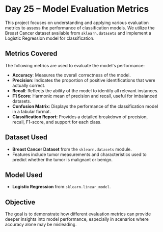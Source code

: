 
# Day 25 – Model Evaluation Metrics

This project focuses on understanding and applying various evaluation metrics to assess the performance of classification models. We utilize the Breast Cancer dataset available from `sklearn.datasets` and implement a Logistic Regression model for classification.

## Metrics Covered

The following metrics are used to evaluate the model's performance:

* **Accuracy**: Measures the overall correctness of the model.
* **Precision**: Indicates the proportion of positive identifications that were actually correct.
* **Recall**: Reflects the ability of the model to identify all relevant instances.
* **F1 Score**: Harmonic mean of precision and recall, useful for imbalanced datasets.
* **Confusion Matrix**: Displays the performance of the classification model in a tabular format.
* **Classification Report**: Provides a detailed breakdown of precision, recall, F1-score, and support for each class.

## Dataset Used

* **Breast Cancer Dataset** from the `sklearn.datasets` module.
* Features include tumor measurements and characteristics used to predict whether the tumor is malignant or benign.

## Model Used

* **Logistic Regression** from `sklearn.linear_model`.

## Objective

The goal is to demonstrate how different evaluation metrics can provide deeper insights into model performance, especially in scenarios where accuracy alone may be misleading.
